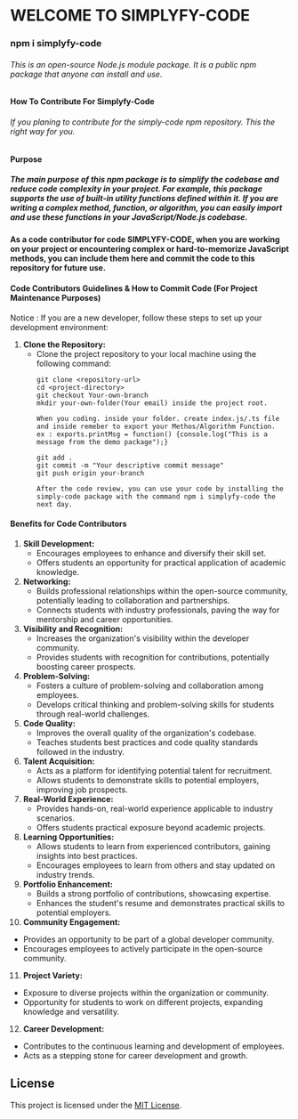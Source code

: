 # WELCOME TO SIMPLYFY-CODE
### npm i simplyfy-code
###### This is an open-source Node.js module package. It is a public npm package that anyone can install and use.

#### How To Contribute For Simplyfy-Code
###### If you planing to contribute for the simply-code npm repository. This the right way for you.

#### Purpose
##### The main purpose of this npm package is to simplify the codebase and reduce code complexity in your project. For example, this package supports the use of built-in utility functions defined within it. If you are writing a complex method, function, or algorithm, you can easily import and use these functions in your JavaScript/Node.js codebase.

#### As a code contributor for code SIMPLYFY-CODE, when you are working on your project or encountering complex or hard-to-memorize JavaScript methods, you can include them here and commit the code to this repository for future use.

#### Code Contributors Guidelines & How to Commit Code (For Project Maintenance Purposes)
Notice : If you are a new developer, follow these steps to set up your development environment:
1. **Clone the Repository:**
   - Clone the project repository to your local machine using the following command:
     ```Terminal
     git clone <repository-url>
     cd <project-directory>
     git checkout Your-own-branch
     mkdir your-own-folder(Your email) inside the project root.
     
     When you coding. inside your folder. create index.js/.ts file and inside remeber to export your Methos/Algorithm Function.
     ex : exports.printMsg = function() {console.log("This is a message from the demo package");}
     
     git add .
     git commit -m "Your descriptive commit message"
     git push origin your-branch

     After the code review, you can use your code by installing the simply-code package with the command npm i simplyfy-code the next day.
     ```
#### Benefits for Code Contributors
1. **Skill Development:**
   - Encourages employees to enhance and diversify their skill set.
   - Offers students an opportunity for practical application of academic knowledge.
2. **Networking:**
   - Builds professional relationships within the open-source community, potentially leading to collaboration and partnerships.
   - Connects students with industry professionals, paving the way for mentorship and career opportunities.
3. **Visibility and Recognition:**
   - Increases the organization's visibility within the developer community.
   - Provides students with recognition for contributions, potentially boosting career prospects.
4. **Problem-Solving:**
   - Fosters a culture of problem-solving and collaboration among employees.
   - Develops critical thinking and problem-solving skills for students through real-world challenges.
5. **Code Quality:**
   - Improves the overall quality of the organization's codebase.
   - Teaches students best practices and code quality standards followed in the industry.
6. **Talent Acquisition:**
   - Acts as a platform for identifying potential talent for recruitment.
   - Allows students to demonstrate skills to potential employers, improving job prospects.
7. **Real-World Experience:**
   - Provides hands-on, real-world experience applicable to industry scenarios.
   - Offers students practical exposure beyond academic projects.
8. **Learning Opportunities:**
   - Allows students to learn from experienced contributors, gaining insights into best practices.
   - Encourages employees to learn from others and stay updated on industry trends.
9. **Portfolio Enhancement:**
   - Builds a strong portfolio of contributions, showcasing expertise.
   - Enhances the student's resume and demonstrates practical skills to potential employers.
10. **Community Engagement:**
   - Provides an opportunity to be part of a global developer community.
   - Encourages employees to actively participate in the open-source community.
11. **Project Variety:**
   - Exposure to diverse projects within the organization or community.
   - Opportunity for students to work on different projects, expanding knowledge and versatility.
12. **Career Development:**
   - Contributes to the continuous learning and development of employees.
   - Acts as a stepping stone for career development and growth.
     
## License
This project is licensed under the [MIT License](LICENSE).
